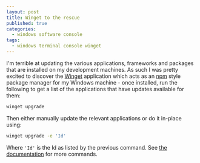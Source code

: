 ```yaml
---
layout: post
title: Winget to the rescue
published: true
categories:
  - windows software console
tags:
  - windows terminal console winget
---
```


I'm terrible at updating the various applications, frameworks and packages that are installed on my development machines. As such I was pretty excited to discover the [Winget](https://learn.microsoft.com/en-us/windows/package-manager/) application which acts as an [npm](https://www.npmjs.com/) style package manager for my Windows machine - once installed, run the following to get a list of the applications that have updates available for them:

```sh
winget upgrade
```

Then either manually update the relevant applications or do it in-place using:

```sh
winget upgrade -e 'Id'
```

Where `'Id'` is the Id as listed by the previous command. See [the documentation](https://learn.microsoft.com/en-us/windows/package-manager/winget/#commands) for more commands.
